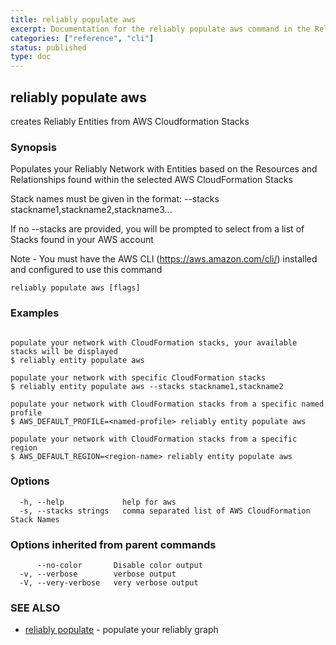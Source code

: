 ```yaml
---
title: reliably populate aws
excerpt: Documentation for the reliably populate aws command in the Reliably CLI
categories: ["reference", "cli"]
status: published
type: doc
---
```

## reliably populate aws

creates Reliably Entities from AWS Cloudformation Stacks

### Synopsis


Populates your Reliably Network with Entities
based on the Resources and Relationships found
within the selected AWS CloudFormation Stacks

Stack names must be given in the format: --stacks stackname1,stackname2,stackname3...

If no --stacks are provided, you will be prompted
to select from a list of Stacks found in your AWS account

Note - You must have the AWS CLI (https://aws.amazon.com/cli/) installed
and configured to use this command


```
reliably populate aws [flags]
```

### Examples

```

populate your network with CloudFormation stacks, your available stacks will be displayed
$ reliably entity populate aws

populate your network with specific CloudFormation stacks
$ reliably entity populate aws --stacks stackname1,stackname2

populate your network with CloudFormation stacks from a specific named profile
$ AWS_DEFAULT_PROFILE=<named-profile> reliably entity populate aws

populate your network with CloudFormation stacks from a specific region
$ AWS_DEFAULT_REGION=<region-name> reliably entity populate aws
```

### Options

```
  -h, --help             help for aws
  -s, --stacks strings   comma separated list of AWS CloudFormation Stack Names
```

### Options inherited from parent commands

```
      --no-color       Disable color output
  -v, --verbose        verbose output
  -V, --very-verbose   very verbose output
```

### SEE ALSO

* [reliably populate](/docs/reference/cli/reliably-populate/)	 - populate your reliably graph

